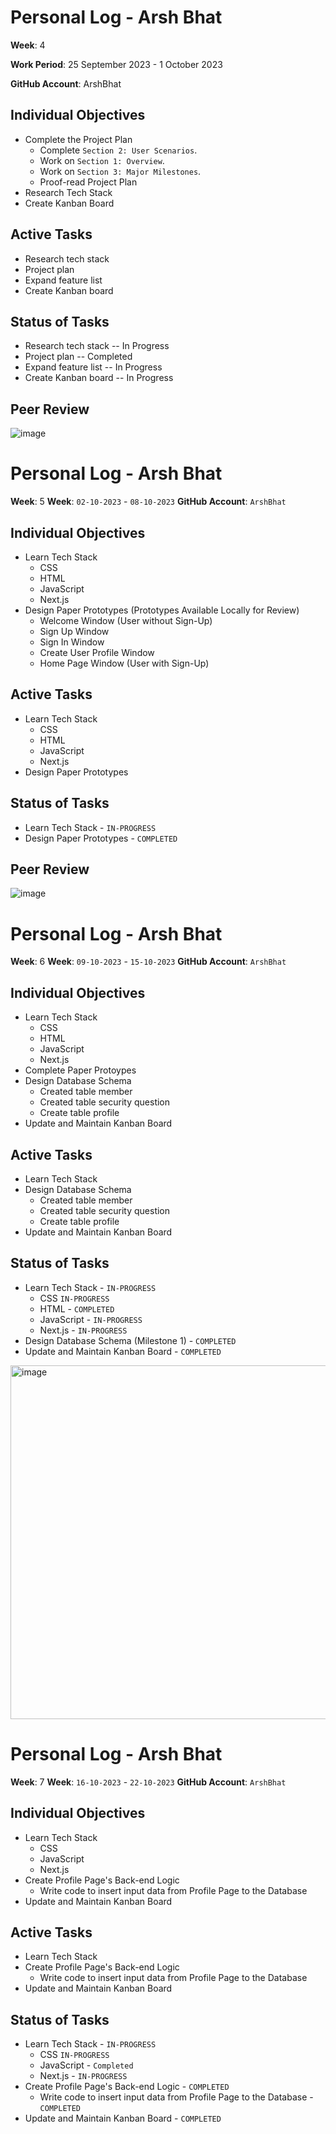 # Personal Log - Arsh Bhat
**Week**: 4

**Work Period**: 25 September 2023 - 1 October 2023

**GitHub Account**: ArshBhat

## Individual Objectives

- Complete the Project Plan
  - Complete `Section 2: User Scenarios`.
  - Work on `Section 1: Overview`.
  - Work on `Section 3: Major Milestones`.
  - Proof-read Project Plan
- Research Tech Stack
- Create Kanban Board


## Active Tasks

- Research tech stack 
- Project plan
- Expand feature list
- Create Kanban board

## Status of Tasks

- Research tech stack -- In Progress
- Project plan -- Completed
- Expand feature list -- In Progress
- Create Kanban board -- In Progress

## Peer Review

![image](https://github.com/COSC-499-W2023/year-long-project-team-10/assets/78169976/0fbcb6c9-eaff-4b14-9a42-4437f20c6659)

# Personal Log - Arsh Bhat

**Week**: 5
**Week**: `02-10-2023` - `08-10-2023`
**GitHub Account**: `ArshBhat`

## Individual Objectives

- Learn Tech Stack
  - CSS
  - HTML
  - JavaScript
  - Next.js
- Design Paper Prototypes (Prototypes Available Locally for Review)
  - Welcome Window (User without Sign-Up)
  - Sign Up Window
  - Sign In Window
  - Create User Profile Window
  - Home Page Window (User with Sign-Up)

## Active Tasks

- Learn Tech Stack
  - CSS
  - HTML
  - JavaScript
  - Next.js
- Design Paper Prototypes

## Status of Tasks

- Learn Tech Stack - `IN-PROGRESS`
- Design Paper Prototypes - `COMPLETED`

## Peer Review
![image](https://github.com/COSC-499-W2023/year-long-project-team-10/assets/78169976/d600a2d7-80c4-4e4c-8e3d-c0ea77eb0ea4)

# Personal Log - Arsh Bhat

**Week**: 6
**Week**: `09-10-2023` - `15-10-2023`
**GitHub Account**: `ArshBhat`

## Individual Objectives

- Learn Tech Stack
  - CSS
  - HTML
  - JavaScript
  - Next.js
- Complete Paper Protoypes
- Design Database Schema
  - Created table member
  - Created table security question
  - Create table profile
- Update and Maintain Kanban Board

## Active Tasks

- Learn Tech Stack
- Design Database Schema
  - Created table member
  - Created table security question
  - Create table profile
- Update and Maintain Kanban Board

## Status of Tasks

- Learn Tech Stack - `IN-PROGRESS`
  - CSS `IN-PROGRESS`
  - HTML - `COMPLETED`
  - JavaScript - `IN-PROGRESS`
  - Next.js - `IN-PROGRESS`
- Design Database Schema (Milestone 1) - `COMPLETED`
- Update and Maintain Kanban Board - `COMPLETED`

<img width="566" alt="image" src="https://github.com/COSC-499-W2023/year-long-project-team-10/assets/78169976/4151028f-d90f-49c1-af70-53536b879177">

# Personal Log - Arsh Bhat

**Week**: 7
**Week**: `16-10-2023` - `22-10-2023`
**GitHub Account**: `ArshBhat`

## Individual Objectives

- Learn Tech Stack
  - CSS
  - JavaScript
  - Next.js
- Create Profile Page's Back-end Logic
  - Write code to insert input data from Profile Page to the Database
- Update and Maintain Kanban Board

## Active Tasks

- Learn Tech Stack
- Create Profile Page's Back-end Logic
  - Write code to insert input data from Profile Page to the Database
- Update and Maintain Kanban Board

## Status of Tasks

- Learn Tech Stack - `IN-PROGRESS`
  - CSS `IN-PROGRESS`
  - JavaScript - `Completed`
  - Next.js - `IN-PROGRESS`
- Create Profile Page's Back-end Logic - `COMPLETED`
  - Write code to insert input data from Profile Page to the Database - `COMPLETED`
- Update and Maintain Kanban Board - `COMPLETED`
